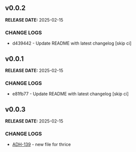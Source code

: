## v0.0.2

**RELEASE DATE:** 2025-02-15

### CHANGE LOGS

* d439442 - Update README with latest changelog [skip ci]


## v0.0.1

**RELEASE DATE:** 2025-02-15

### CHANGE LOGS

* e81fb77 - Update README with latest changelog [skip ci]


## v0.0.3

**RELEASE DATE:** 2025-02-15

### CHANGE LOGS

* <span style='color:skyblue;'>[ADH-139](https://jira.example.com/browse/ADH-139)</span> - new file for thrice
